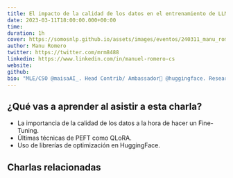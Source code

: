 ```yaml
---
title: El impacto de la calidad de los datos en el entrenamiento de LLMs
date: 2023-03-11T18:00:00.000+00:00
time:
duration: 1h
cover: https://somosnlp.github.io/assets/images/eventos/240311_manu_romero.jpg
author: Manu Romero
twitter: https://twitter.com/mrm8488
linkedin: https://www.linkedin.com/in/manuel-romero-cs
website: 
github: 
bio: "MLE/CSO @maisaAI_. Head Contrib/ Ambassador🤗 @huggingface. Research 🌸@bigsciencew/@BigCodeProject"
---
```


<EventSummary
    description="En este taller comentamos cómo es posible ajustar (hacer fine-tuning) a LLMs con una configuración de hardware humilde gracias a las últimas técnicas de PEFT como QLoRA y librerías de optimización."
    poster="https://somosnlp.github.io/assets/images/eventos/240311_manu_romero.jpg"
    video="https://www.youtube.com/embed/hPq5NG8kA8w"
    slides="https://drive.google.com/open?id=1KSTcLzOJvGp3b5cxMk5b14QbiV_rUGdZ"
    notebook=""
    name="Manu Romero"
    website=""
    twitter="https://twitter.com/mrm8488"
    linkedin="https://www.linkedin.com/in/manuel-romero-cs"
    github=""
    bio="MLE/CSO @maisaAI_. Head Contrib/ Ambassador🤗 @huggingface. Research 🌸@bigsciencew/@BigCodeProject"
/>

## ¿Qué vas a aprender al asistir a esta charla?
- La importancia de la calidad de los datos a la hora de hacer un Fine-Tuning.
- Últimas técnicas de PEFT como QLoRA.
- Uso de librerías de optimización en HuggingFace.

## Charlas relacionadas
